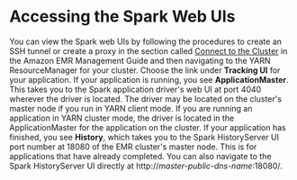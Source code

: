# Accessing the Spark Web UIs<a name="emr-spark-webui"></a>

You can view the Spark web UIs by following the procedures to create an SSH tunnel or create a proxy in the section called [Connect to the Cluster](http://docs.aws.amazon.com/emr/latest/ManagementGuide/emr-connect-master-node.html) in the Amazon EMR Management Guide and then navigating to the YARN ResourceManager for your cluster\. Choose the link under **Tracking UI** for your application\. If your application is running, you see **ApplicationMaster**\. This takes you to the Spark application driver's web UI at port 4040 wherever the driver is located\. The driver may be located on the cluster's master node if you run in YARN client mode\. If you are running an application in YARN cluster mode, the driver is located in the ApplicationMaster for the application on the cluster\. If your application has finished, you see **History**, which takes you to the Spark HistoryServer UI port number at 18080 of the EMR cluster's master node\. This is for applications that have already completed\. You can also navigate to the Spark HistoryServer UI directly at http://*master\-public\-dns\-name*:18080/\.